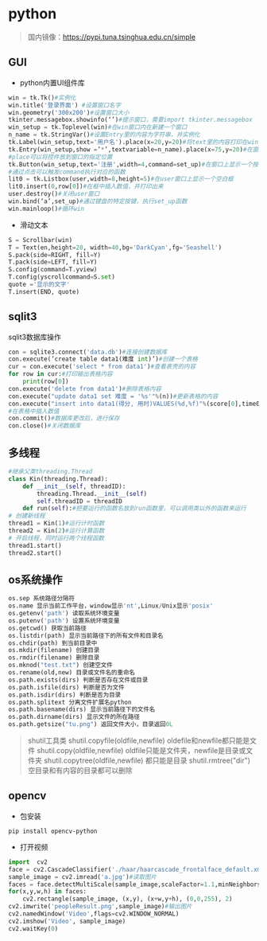 # python

> 国内镜像：https://pypi.tuna.tsinghua.edu.cn/simple

## GUI

- python内置UI组件库

```python
win = tk.Tk()#实例化
win.title('登录界面') #设置窗口名字
win.geometry('300x200')#设置窗口大小
tkinter.messagebox.showinfo(‘’)#提示窗口，需要import tkinter.messagebox
win_setup = tk.Toplevel(win)#在win窗口内在新建一个窗口
n_name = tk.StringVar()#设置Entry里的内容为字符串，并实例化
tk.Label(win_setup,text='用户名').place(x=20,y=20)#将text里的内容打印在win_setup窗口上
tk.Entry(win_setup,show =’*’,textvariable=n_name).place(x=75,y=20)#在窗口上显示一个输入框,show可以设置显示的内容为什么符号
#place可以将控件放到窗口的指定位置
tk.Button(win_setup,text='注册',width=4,command=set_up)#在窗口上显示一个按钮
#通过点击可以触发command执行对应的函数
lit0 = tk.Listbox(user,width=8,height=5)#在user窗口上显示一个空白框
lit0.insert(0,row[0])#在框中插入数值，并打印出来
user.destroy()#关闭user窗口
win.bind(‘a’,set_up)#通过键盘的特定按键，执行set_up函数
win.mainloop()#循环win
```

- 滑动文本

```python
S = Scrollbar(win)
T = Text(en,height=20, width=40,bg='DarkCyan',fg='Seashell')
S.pack(side=RIGHT, fill=Y)
T.pack(side=LEFT, fill=Y)
S.config(command=T.yview)
T.config(yscrollcommand=S.set)
quote ='显示的文字'
T.insert(END, quote)
```

## sqlit3

sqlit3数据库操作

```python
con = sqlite3.connect('data.db')#连接创建数据库
con.execute(’create table data1(难度 int)’)#创建一个表格
cur = con.execute('select * from data1')#查看表壳的内容
for row in cur:#打印输出表格内容
	print(row[0])
con.execute('delete from data1')#删除表格内容
con.execute("update data1 set 难度 = '%s'"%(n))#更新表格的内容
con.execute("insert into data1(得分, 用时)VALUES(%d,%f)"%(score[0],time0[0]))
#在表格中插入数值
con.commit()#数据库更改后，进行保存
con.close()#关闭数据库
```

## 多线程

```python
#继承父类threading.Thread
class Kin(threading.Thread):
    def __init__(self, threadID):
        threading.Thread.__init__(self)
        self.threadID = threadID
	def run(self):#把要运行的函数名放到run函数里，可以调用类以外的函数来运行
# 创建新线程
thread1 = Kin(1)#运行计时函数
thread2 = Kin(2)#运行计算函数
# 开启线程，同时运行两个线程函数
thread1.start()
thread2.start()
```

## os系统操作

```python
os.sep 系统路径分隔符
os.name 显示当前工作平台，window显示'nt',Linux/Unix显示'posix'
os.getenv('path') 读取系统环境变量
os.putenv('path') 设置系统环境变量
os.getcwd() 获取当前路径
os.listdir(path) 显示当前路径下的所有文件和目录名
os.chdir(path) 到当前目录中
os.mkdir(filename) 创建目录
os.rmdir(filename) 删除目录
os.mknod("test.txt") 创建空文件
os.rename(old,new) 目录或文件名的重命名
os.path.exists(dirs) 判断是否存在文件或目录
os.path.isfile(dirs) 判断是否为文件
os.path.isdir(dirs) 判断是否为目录
os.path.splitext 分离文件扩展名python
os.path.basename(dirs) 显示当前路径下的文件名
os.path.dirname(dirs) 显示文件的所在路径
os.path.getsize("tu.png") 返回文件大小，目录返回0L
```

> shutil工具类
> shutil.copyfile(oldfile,newfile) oldefile和newfile都只能是文件
> shutil.copy(oldfile,newfile) oldfile只能是文件夹，newfile是目录或文件夹
> shutil.copytree(oldfile,newfile) 都只能是目录
> shutil.rmtree("dir") 空目录和有内容的目录都可以删除

## opencv

- 包安装

```shell
pip install opencv-python
```

- 打开视频

```python
import  cv2
face = cv2.CascadeClassifier('./haar/haarcascade_frontalface_default.xml')#训练数据
sample_image = cv2.imread('a.jpg')#读取图片
faces = face.detectMultiScale(sample_image,scaleFactor=1.1,minNeighbors=5,minSize=(10,10))
for(x,y,w,h) in faces:
    cv2.rectangle(sample_image, (x,y), (x+w,y+h), (0,0,255), 2)
cv2.imwrite('peopleResult.png',sample_image)#输出图片
cv2.namedWindow('Video',flags=cv2.WINDOW_NORMAL)
cv2.imshow('Video', sample_image)
cv2.waitKey(0)
```

